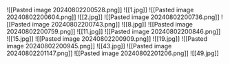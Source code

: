 

![[Pasted image 20240802200528.png]]
![[1.jpg]]
![[Pasted image 20240802200604.png]]
![[2.jpg]]
![[Pasted image 20240802200736.png]]
![[Pasted image 20240802200743.png]]
![[8.jpg]]
![[Pasted image 20240802200759.png]]
![[11.jpg]]
![[Pasted image 20240802200846.png]]
![[15.jpg]]
![[Pasted image 20240802200909.png]]
![[19.jpg]]
![[Pasted image 20240802200945.png]]
![[43.jpg]]
![[Pasted image 20240802201147.png]]
![[Pasted image 20240802201206.png]]
![[49.jpg]]
